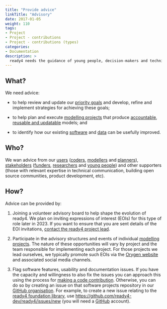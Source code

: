 ```yaml
---
title: "Provide advice"
linkTitle: "Advisory"
date: 2017-01-05
weight: 110
tags:
- Project
- Project - contributions
- Project - contributions (types)
categories:
- Documentation
description: >
  ready4 needs the guidance of young people, decision-makers and technical experts to shape its development.
---
```


## What?
We need advice:

- to help review and update our [priority goals](/docs/contribution-guidelines/priorities/) and develop, refine and implement strategies for achieving these goals;

- to help plan and execute [modelling projects](docs/getting-started/concepts/project/) that produce [accountable, reusable and updatable](/docs/getting-started/motivation/) models; and

- to identify how our existing [software](/docs/getting-started/software/) and [data](/docs/datasets/finding-data/) can be usefully improved.

## Who?
We wan advice from our [users](/docs/getting-started/users/) ([coders](/docs/getting-started/users/coder/), [modellers](/docs/getting-started/users/modeller/) and [planners](/docs/getting-started/users/planner/)), [stakeholders](/docs/getting-started/stakeholders/) ([funders](/docs/getting-started/stakeholders/funders/), [researchers](/docs/getting-started/stakeholders/researchers/) and [young people](/docs/getting-started/stakeholders/young-people/)) and other supporters (those with relevant expertise in technical communication, building open source communities, product development, etc).

## How?
Advice can be provided by:

1. Joining a volunteer advisory board to help shape the evolution of ready4. We plan on inviting expressions of interest (EOIs) for this type of role later in 2023. If you want to ensure that you are sent details of the EOI invitations, [contact the ready4 project lead](https://mph-economist.netlify.app/#contact).

2. Participate in the advisory structures and events of individual [modelling projects](/docs/getting-started/concepts/project/). The nature of these opportunities will vary by project and the team responsible for implementing each project. For those projects we lead ourselves, we typically promote such EOIs via the [Orygen website](https://www.orygen.org.au) and associated social media channels.

3. Flag software features, usability and documentation issues. If you have the capacity and willingness to also fix the issues you can approach this using the process for [making a code contribution](/docs/contribution-guidelines/contribution-types/code/). Otherwise, you can do so by creating an issue on that software projects repository in our [GitHub organisation](https://github.com/ready4-dev). For example, to create a new issue relating to the [ready4 foundation library](https://ready4-dev.github.io/ready4/), use https://github.com/ready4-dev/ready4/issues/new (you will need a [GitHub](https://github.com/) account).
